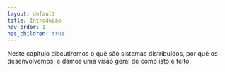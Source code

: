 ```yaml
---
layout: default
title: Introdução
nav_order: 1
has_children: true
---
```


Neste capítulo discutiremos o quê são sistemas distribuídos, por quê os desenvolvemos, e damos uma visão geral de como isto é feito.
